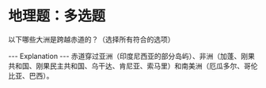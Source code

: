 # 地理题：多选题

以下哪些大洲是跨越赤道的？（选择所有符合的选项）

--- Explanation ---
赤道穿过亚洲（印度尼西亚的部分岛屿）、非洲（加蓬、刚果共和国、刚果民主共和国、乌干达、肯尼亚、索马里）和南美洲（厄瓜多尔、哥伦比亚、巴西）。